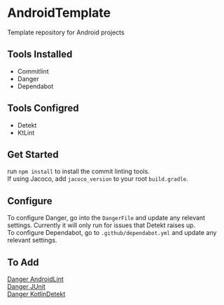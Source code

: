 # AndroidTemplate
Template repository for Android projects

## Tools Installed
* Commitlint  
* Danger  
* Dependabot  

## Tools Configred
* Detekt  
* KtLint  

## Get Started
run `npm install` to install the commit linting tools.  
If using Jacoco, add `jacoco_version` to your root `build.gradle`.  

## Configure
To configure Danger, go into the `DangerFile` and update any relevant settings. Currently it will only run for issues that Detekt raises up.  
To configure Dependabot, go to `.github/dependabot.yml` and update any relevant settings.

## To Add
[Danger AndroidLint](https://github.com/loadsmart/danger-android_lint)  
[Danger JUnit](https://github.com/orta/danger-junit)  
[Danger KotlinDetekt](https://github.com/NFesquet/danger-kotlin_detekt)

